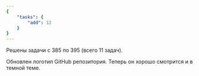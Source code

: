 ```yaml
---
{
    "tasks": {
        "add": 12
    }
}
---
```


Решены задачи с 385 по 395 (всего 11 задач).

Обновлен логотип GitHub репозитория. Теперь он хорошо смотрится и в темной теме.